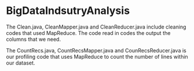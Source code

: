 # BigDataIndsutryAnalysis

The Clean.java, CleanMapper.java and CleanReducer.java include cleaning codes that used MapReduce. The code read in codes the output the columns that we need.

The CountRecs.java, CountRecsMapper.java and CounRecsReducer.java is our profiling code that uses MapReduce to count the number of lines within our dataset.
